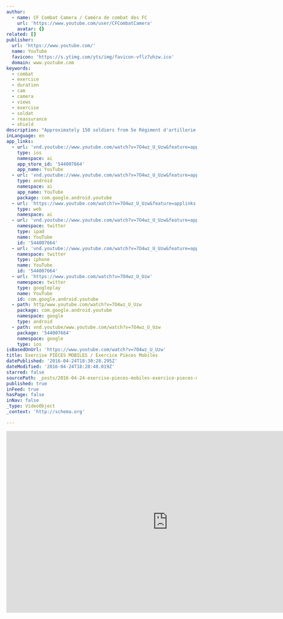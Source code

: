 ```yaml
---
author:
  - name: CF Combat Camera / Caméra de combat des FC
    url: 'https://www.youtube.com/user/CFCombatCamera'
    avatar: {}
related: []
publisher:
  url: 'https://www.youtube.com/'
  name: YouTube
  favicon: 'https://s.ytimg.com/yts/img/favicon-vflz7uhzw.ico'
  domain: www.youtube.com
keywords:
  - combat
  - exercice
  - duration
  - cam
  - camera
  - views
  - exercise
  - soldat
  - reassurance
  - shield
description: "Approximately 150 soldiers from 5e Régiment d'artillerie légère du Canada (5 RALC) take part in exercise PIÈCE MOBILE, March 21-23, 2016. The training objective is to validate and maintain the skills of artillerymen, who are in a state of high operational readiness."
inLanguage: en
app_links:
  - url: 'vnd.youtube://www.youtube.com/watch?v=7O4wz_U_Uzw&feature=applinks'
    type: ios
    namespace: ai
    app_store_id: '544007664'
    app_name: YouTube
  - url: 'vnd.youtube://www.youtube.com/watch?v=7O4wz_U_Uzw&feature=applinks'
    type: android
    namespace: ai
    app_name: YouTube
    package: com.google.android.youtube
  - url: 'https://www.youtube.com/watch?v=7O4wz_U_Uzw&feature=applinks'
    type: web
    namespace: ai
  - url: 'vnd.youtube://www.youtube.com/watch?v=7O4wz_U_Uzw&feature=applinks'
    namespace: twitter
    type: ipad
    name: YouTube
    id: '544007664'
  - url: 'vnd.youtube://www.youtube.com/watch?v=7O4wz_U_Uzw&feature=applinks'
    namespace: twitter
    type: iphone
    name: YouTube
    id: '544007664'
  - url: 'https://www.youtube.com/watch?v=7O4wz_U_Uzw'
    namespace: twitter
    type: googleplay
    name: YouTube
    id: com.google.android.youtube
  - path: http/www.youtube.com/watch?v=7O4wz_U_Uzw
    package: com.google.android.youtube
    namespace: google
    type: android
  - path: vnd.youtube/www.youtube.com/watch?v=7O4wz_U_Uzw
    package: '544007664'
    namespace: google
    type: ios
isBasedOnUrl: 'https://www.youtube.com/watch?v=7O4wz_U_Uzw'
title: Exercise PIÈCES MOBILES / Exercice Pièces Mobiles
datePublished: '2016-04-24T18:30:28.295Z'
dateModified: '2016-04-24T18:28:48.019Z'
starred: false
sourcePath: _posts/2016-04-24-exercise-pieces-mobiles-exercice-pieces-mobiles.md
published: true
inFeed: true
hasPage: false
inNav: false
_type: VideoObject
_context: 'http://schema.org'

---
```

<iframe src="https://cdn.embedly.com/widgets/media.html?src=https%3A%2F%2Fwww.youtube.com%2Fembed%2F7O4wz_U_Uzw%3Ffeature%3Doembed&amp;url=https%3A%2F%2Fwww.youtube.com%2Fwatch%3Fv%3D7O4wz_U_Uzw&amp;image=https%3A%2F%2Fi.ytimg.com%2Fvi%2F7O4wz_U_Uzw%2Fhqdefault.jpg&amp;key=b7d04c9b404c499eba89ee7072e1c4f7&amp;type=text%2Fhtml&amp;schema=youtube" width="854" height="480" scrolling="no" frameborder="0" allowfullscreen="" style=""></iframe>